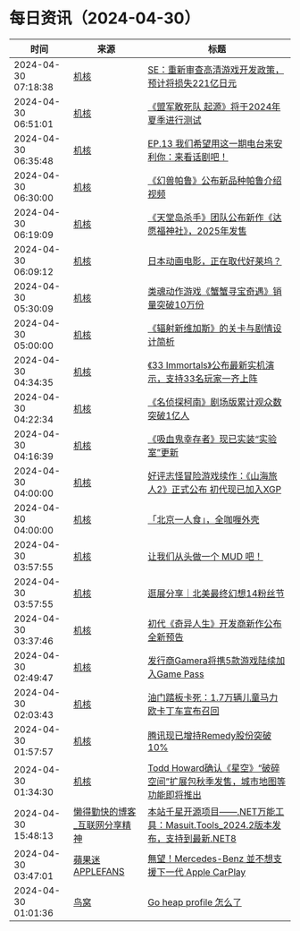 ﻿# 每日资讯（2024-04-30）

|时间|来源|标题|
|---|---|---|
|2024-04-30 07:18:38|[机核](https://www.gcores.com/rss)|[SE：重新审查高清游戏开发政策，预计将损失221亿日元](https://www.gcores.com/articles/181134)|
|2024-04-30 06:51:01|[机核](https://www.gcores.com/rss)|[《盟军敢死队 起源》将于2024年夏季进行测试](https://www.gcores.com/articles/181133)|
|2024-04-30 06:35:48|[机核](https://www.gcores.com/rss)|[EP.13 我们希望用这一期电台来安利你：来看话剧吧！](https://www.gcores.com/videos/181126)|
|2024-04-30 06:30:00|[机核](https://www.gcores.com/rss)|[《幻兽帕鲁》公布新品种帕鲁介绍视频](https://www.gcores.com/articles/181128)|
|2024-04-30 06:19:09|[机核](https://www.gcores.com/rss)|[《天堂岛杀手》团队公布新作《达愿福神社》，2025年发售](https://www.gcores.com/articles/181130)|
|2024-04-30 06:09:12|[机核](https://www.gcores.com/rss)|[日本动画电影，正在取代好莱坞？](https://www.gcores.com/articles/181102)|
|2024-04-30 05:30:09|[机核](https://www.gcores.com/rss)|[类魂动作游戏《蟹蟹寻宝奇遇》销量突破10万份](https://www.gcores.com/articles/181127)|
|2024-04-30 05:00:00|[机核](https://www.gcores.com/rss)|[《辐射新维加斯》的关卡与剧情设计简析](https://www.gcores.com/articles/181097)|
|2024-04-30 04:34:35|[机核](https://www.gcores.com/rss)|[《33 Immortals》公布最新实机演示，支持33名玩家一齐上阵](https://www.gcores.com/articles/181125)|
|2024-04-30 04:22:34|[机核](https://www.gcores.com/rss)|[《名侦探柯南》剧场版累计观众数突破1亿人](https://www.gcores.com/articles/181123)|
|2024-04-30 04:16:39|[机核](https://www.gcores.com/rss)|[《吸血鬼幸存者》现已实装“实验室”更新](https://www.gcores.com/articles/181124)|
|2024-04-30 04:00:00|[机核](https://www.gcores.com/rss)|[好评志怪冒险游戏续作：《山海旅人2》正式公布 初代现已加入XGP](https://www.gcores.com/articles/181115)|
|2024-04-30 04:00:00|[机核](https://www.gcores.com/rss)|[「北京一人食」，全咖喱外壳](https://www.gcores.com/articles/181100)|
|2024-04-30 03:57:55|[机核](https://www.gcores.com/rss)|[让我们从头做一个 MUD 吧！](https://www.gcores.com/articles/181122)|
|2024-04-30 03:57:55|[机核](https://www.gcores.com/rss)|[逛展分享｜北美最终幻想14粉丝节](https://www.gcores.com/articles/181037)|
|2024-04-30 03:37:46|[机核](https://www.gcores.com/rss)|[初代《奇异人生》开发商新作公布全新预告](https://www.gcores.com/articles/181117)|
|2024-04-30 02:49:47|[机核](https://www.gcores.com/rss)|[发行商Gamera将携5款游戏陆续加入Game Pass](https://www.gcores.com/articles/181114)|
|2024-04-30 02:03:43|[机核](https://www.gcores.com/rss)|[油门踏板卡死：1.7万辆儿童马力欧卡丁车宣布召回](https://www.gcores.com/articles/181111)|
|2024-04-30 01:57:57|[机核](https://www.gcores.com/rss)|[腾讯现已增持Remedy股份突破10%](https://www.gcores.com/articles/181110)|
|2024-04-30 01:34:30|[机核](https://www.gcores.com/rss)|[Todd Howard确认《星空》“破碎空间”扩展包秋季发售，城市地图等功能即将推出](https://www.gcores.com/articles/181108)|
|2024-04-30 15:48:13|[懒得勤快的博客_互联网分享精神](https://masuit.com/rss)|[本站千星开源项目——.NET万能工具：Masuit.Tools_2024.2版本发布，支持到最新.NET8](https://masuit.com/55)|
|2024-04-30 03:47:01|[蘋果迷 APPLEFANS](https://applefans.today/feed/)|[無望！Mercedes-Benz 並不想支援下一代 Apple CarPlay](https://applefans.today/2024-04-mercedes-benz-ceo-not-using-apple-next-gen-carplay/)|
|2024-04-30 01:01:36|[鸟窝](https://colobu.com/atom.xml)|[Go heap profile 怎么了](https://colobu.com/2024/04/30/what-s-wrong-with-go-heap-profile/)|
